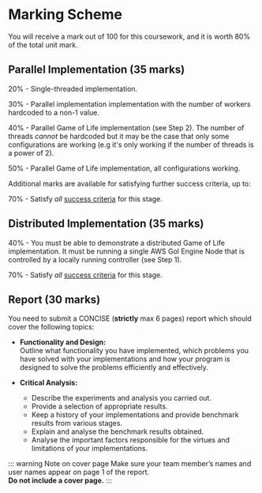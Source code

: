 # Marking Scheme

You will receive a mark out of 100 for this coursework, and it is worth 80% of the total unit mark.

## Parallel Implementation (35 marks)

20% - Single-threaded implementation.

30% - Parallel implementation implementation with the number of workers hardcoded to a non-1 value.

40% - Parallel Game of Life implementation (see Step 2).
The number of threads *cannot* be hardcoded but it may be the case that only some configurations are working
(e.g it's only working if the number of threads is a power of 2).

50% - Parallel Game of Life implementation, all configurations working.

Additional marks are available for satisfying further success criteria, up to:

70% - Satisfy *all* [success criteria](/golang/parallel/success-criteria) for this stage.

## Distributed Implementation (35 marks)

40% - You must be able to demonstrate a distributed Game of Life implementation.
It must be running a single AWS Gol Engine Node that is controlled by a locally running controller (see Step 1).

70% - Satisfy *all* [success criteria](/golang/distributed/success-criteria) for this stage.

## Report (30 marks)

You need to submit a CONCISE (**strictly** max 6 pages) report which should cover the following topics:

- **Functionality and Design:**\
    Outline what functionality you have implemented, which problems you have solved with your implementations and how your program is designed to solve the problems efficiently and effectively.

- **Critical Analysis:**
  - Describe the experiments and analysis you carried out.
  - Provide a selection of appropriate results.
  - Keep a history of your implementations and provide benchmark results from various stages.
  - Explain and analyse the benchmark results obtained.
  - Analyse the important factors responsible for the virtues and limitations of your implementations.

::: warning Note on cover page
Make sure your team member’s names and user names appear on page 1 of the report.\
**Do not include a cover page.**
:::
